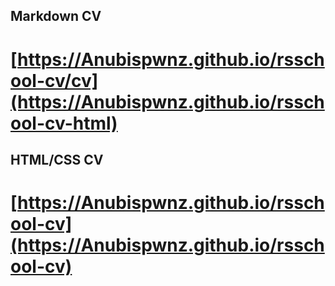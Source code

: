 ## Markdown CV
# [https://Anubispwnz.github.io/rsschool-cv/cv](https://Anubispwnz.github.io/rsschool-cv-html)
## HTML/CSS CV
# [https://Anubispwnz.github.io/rsschool-cv](https://Anubispwnz.github.io/rsschool-cv)
